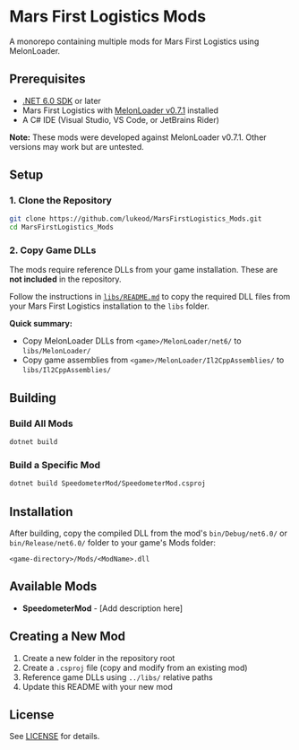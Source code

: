 # Mars First Logistics Mods

A monorepo containing multiple mods for Mars First Logistics using MelonLoader.

## Prerequisites

- [.NET 6.0 SDK](https://dotnet.microsoft.com/download/dotnet/6.0) or later
- Mars First Logistics with [MelonLoader v0.7.1](https://github.com/LavaGang/MelonLoader) installed
- A C# IDE (Visual Studio, VS Code, or JetBrains Rider)

**Note:** These mods were developed against MelonLoader v0.7.1. Other versions may work but are untested.

## Setup

### 1. Clone the Repository

```bash
git clone https://github.com/lukeod/MarsFirstLogistics_Mods.git
cd MarsFirstLogistics_Mods
```

### 2. Copy Game DLLs

The mods require reference DLLs from your game installation. These are **not included** in the repository.

Follow the instructions in [`libs/README.md`](libs/README.md) to copy the required DLL files from your Mars First Logistics installation to the `libs` folder.

**Quick summary:**
- Copy MelonLoader DLLs from `<game>/MelonLoader/net6/` to `libs/MelonLoader/`
- Copy game assemblies from `<game>/MelonLoader/Il2CppAssemblies/` to `libs/Il2CppAssemblies/`

## Building

### Build All Mods

```bash
dotnet build
```

### Build a Specific Mod

```bash
dotnet build SpeedometerMod/SpeedometerMod.csproj
```

## Installation

After building, copy the compiled DLL from the mod's `bin/Debug/net6.0/` or `bin/Release/net6.0/` folder to your game's Mods folder:

```
<game-directory>/Mods/<ModName>.dll
```

## Available Mods

- **SpeedometerMod** - [Add description here]

## Creating a New Mod

1. Create a new folder in the repository root
2. Create a `.csproj` file (copy and modify from an existing mod)
3. Reference game DLLs using `../libs/` relative paths
4. Update this README with your new mod

## License

See [LICENSE](LICENSE) for details.
